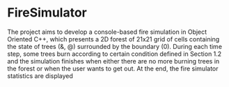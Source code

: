 # FireSimulator
The project aims to develop a console-based fire simulation in Object Oriented C++, which presents a 2D forest of 21x21 grid of cells containing the state of trees (&, @) surrounded by the boundary (0).
During each time step, some trees burn according to certain condition defined in Section 1.2 and the simulation finishes when either there are no more burning trees in the forest or when the user wants to get out. At the end, the fire simulator statistics are displayed 
